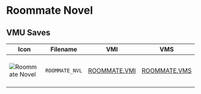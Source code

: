 # Roommate Novel

## VMU Saves

| Icon | Filename | VMI | VMS | Description |
|------|----------|-----|-----|-------------|
| ![Roommate Novel](../icons/ROOMMATE_NVL.GIF) | `ROOMMATE_NVL` | [ROOMMATE.VMI](ROOMMATE.VMI) | [ROOMMATE.VMS](ROOMMATE.VMS) | The ultimate female roommate

